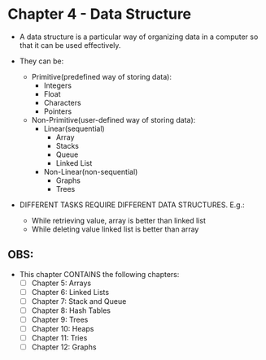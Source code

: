 # Chapter 4 - Data Structure
* A data structure is a particular way of organizing data in a computer so that it can be used effectively.
* They can be:
  * Primitive(predefined way of storing data):
    * Integers
    * Float
    * Characters
    * Pointers
  * Non-Primitive(user-defined way of storing data):
    * Linear(sequential)
      - Array
      - Stacks
      - Queue
      - Linked List
    * Non-Linear(non-sequential) 
      - Graphs
      - Trees

* DIFFERENT TASKS REQUIRE DIFFERENT DATA STRUCTURES. E.g.:
  * While retrieving value, array is better than linked list
  * While deleting value linked list is better than array

## OBS:
* This chapter CONTAINS the following chapters:
  * [ ] Chapter 5: Arrays
  * [ ] Chapter 6: Linked Lists
  * [ ] Chapter 7: Stack and Queue
  * [ ] Chapter 8: Hash Tables
  * [ ] Chapter 9: Trees
  * [ ] Chapter 10: Heaps
  * [ ] Chapter 11: Tries
  * [ ] Chapter 12: Graphs